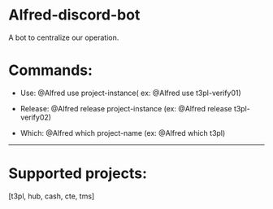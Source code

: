 # Alfred-discord-bot
A bot to centralize our operation.


# Commands:

 - Use: @Alfred use project-instance( ex: @Alfred use t3pl-verify01)
 
 - Release: @Alfred release project-instance (ex: @Alfred release t3pl-verify02)
 
 - Which: @Alfred which project-name (ex: @Alfred which t3pl)
 
 -----------------------------------------------------------------
 
 # Supported projects:
 [t3pl, hub, cash, cte, tms]
